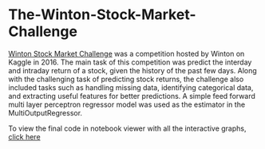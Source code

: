# The-Winton-Stock-Market-Challenge
[Winton Stock Market Challenge](https://www.kaggle.com/c/the-winton-stock-market-challenge/overview) was a competition hosted by Winton on Kaggle in 2016.
The main task of this competition was predict the interday and intraday return of a stock, given the history of the past few days.
Along with the challenging task of predicting stock returns, the challenge also included tasks such as handling missing data, identifying categorical data, and extracting useful features for better predictions.
A simple feed forward multi layer perceptron regressor model was used as the estimator in the MultiOutputRegressor.

To view the final code in notebook viewer with all the interactive graphs, [click here](https://nbviewer.jupyter.org/github/chawla201/The-Winton-Stock-Market-Challenge/blob/master/Final%20code.ipynb) 
